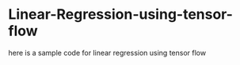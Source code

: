 # Linear-Regression-using-tensor-flow
here is a sample code for linear regression using tensor flow
